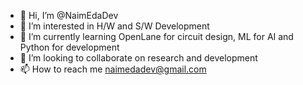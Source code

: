 - 👋 Hi, I’m @NaimEdaDev
- 👀 I’m interested in H/W and S/W Development
- 🌱 I’m currently learning OpenLane for circuit design, ML for AI and Python for development
- 💞️ I’m looking to collaborate on research and development
- 📫 How to reach me naimedadev@gmail.com

<!---
NaimEdaDev/NaimEdaDev is a ✨ special ✨ repository because its `README.md` (this file) appears on your GitHub profile.
You can click the Preview link to take a look at your changes.
--->

